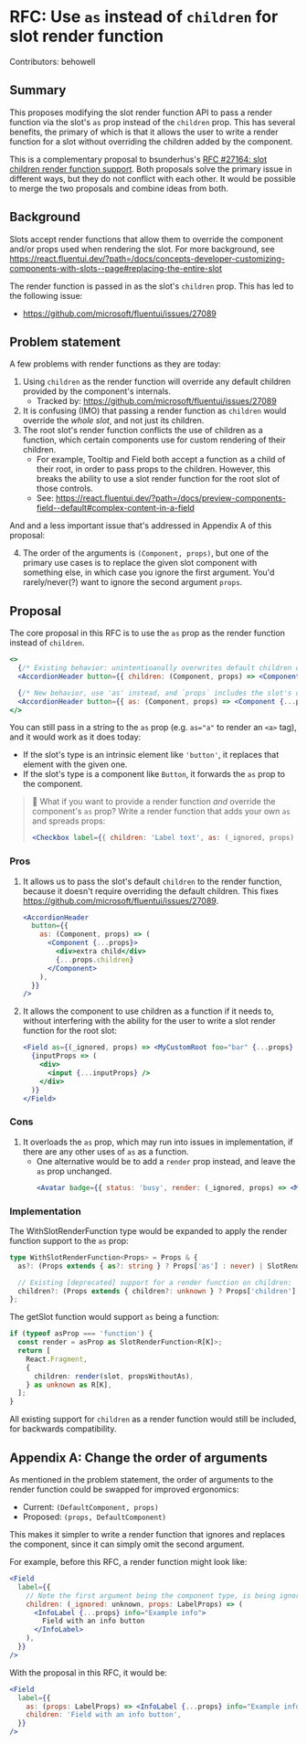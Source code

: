 # RFC: Use `as` instead of `children` for slot render function

Contributors: behowell

## Summary

This proposes modifying the slot render function API to pass a render function via the slot's `as` prop instead of the `children` prop. This has several benefits, the primary of which is that it allows the user to write a render function for a slot without overriding the children added by the component.

This is a complementary proposal to bsunderhus's [RFC #27164: slot children render function support](https://github.com/microsoft/fluentui/pull/27164). Both proposals solve the primary issue in different ways, but they do not conflict with each other. It would be possible to merge the two proposals and combine ideas from both.

## Background

Slots accept render functions that allow them to override the component and/or props used when rendering the slot. For more background, see https://react.fluentui.dev/?path=/docs/concepts-developer-customizing-components-with-slots--page#replacing-the-entire-slot

The render function is passed in as the slot's `children` prop. This has led to the following issue:

- https://github.com/microsoft/fluentui/issues/27089

## Problem statement

A few problems with render functions as they are today:

1. Using `children` as the render function will override any default children provided by the component's internals.
   - Tracked by: https://github.com/microsoft/fluentui/issues/27089
2. It is confusing (IMO) that passing a render function as `children` would override the _whole slot_, and not just its children.
3. The root slot's render function conflicts the use of children as a function, which certain components use for custom rendering of their children.
   - For example, Tooltip and Field both accept a function as a child of their root, in order to pass props to the children. However, this breaks the ability to use a slot render function for the root slot of those controls.
   - See: https://react.fluentui.dev/?path=/docs/preview-components-field--default#complex-content-in-a-field

And and a less important issue that's addressed in Appendix A of this proposal:

4. The order of the arguments is `(Component, props)`, but one of the primary use cases is to replace the given slot component with something else, in which case you ignore the first argument. You'd rarely/never(?) want to ignore the second argument `props`.

## Proposal

The core proposal in this RFC is to use the `as` prop as the render function instead of `children`.

```jsx
<>
  {/* Existing behavior: unintentioanally overwrites default children of the button slot. */}
  <AccordionHeader button={{ children: (Component, props) => <Component {...props} /> }} />

  {/* New behavior, use 'as' instead, and `props` includes the slot's default `children`. */}
  <AccordionHeader button={{ as: (Component, props) => <Component {...props} /> }} />
</>
```

You can still pass in a string to the `as` prop (e.g. `as="a"` to render an `<a>` tag), and it would work as it does today:

- If the slot's type is an intrinsic element like `'button'`, it replaces that element with the given one.
- If the slot's type is a component like `Button`, it forwards the `as` prop to the component.

> 🤔 What if you want to provide a render function _and_ override the component's `as` prop? Write a render function that adds your own `as` and spreads props:
>
> ```jsx
> <Checkbox label={{ children: 'Label text', as: (_ignored, props) => <MyLabel as="span" {...props} /> }} />
> ```

### Pros

1. It allows us to pass the slot's default `children` to the render function, because it doesn't require overriding the default children. This fixes https://github.com/microsoft/fluentui/issues/27089.

   ```jsx
   <AccordionHeader
     button={{
       as: (Component, props) => (
         <Component {...props}>
           <div>extra child</div>
           {...props.children}
         </Component>
       ),
     }}
   />
   ```

2. It allows the component to use children as a function if it needs to, without interfering with the ability for the user to write a slot render function for the root slot:

   ```jsx
   <Field as={(_ignored, props) => <MyCustomRoot foo="bar" {...props} />}>
     {inputProps => (
       <div>
         <input {...inputProps} />
       </div>
     )}
   </Field>
   ```

### Cons

1. It overloads the `as` prop, which may run into issues in implementation, if there are any other uses of `as` as a function.
   - One alternative would be to add a `render` prop instead, and leave the `as` prop unchanged.
     ```jsx
     <Avatar badge={{ status: 'busy', render: (_ignored, props) => <MyBadgeComponent {...props} /> }} />
     ```

### Implementation

The WithSlotRenderFunction type would be expanded to apply the render function support to the `as` prop:

```ts
type WithSlotRenderFunction<Props> = Props & {
  as?: (Props extends { as?: string } ? Props['as'] : never) | SlotRenderFunction<Props>;

  // Existing [deprecated] support for a render function on children:
  children?: (Props extends { children?: unknown } ? Props['children'] : never) | SlotRenderFunction<Props>;
};
```

The getSlot function would support `as` being a function:

```ts
if (typeof asProp === 'function') {
  const render = asProp as SlotRenderFunction<R[K]>;
  return [
    React.Fragment,
    {
      children: render(slot, propsWithoutAs),
    } as unknown as R[K],
  ];
}
```

All existing support for `children` as a render function would still be included, for backwards compatibility.

## Appendix A: Change the order of arguments

As mentioned in the problem statement, the order of arguments to the render function could be swapped for improved ergonomics:

- Current: `(DefaultComponent, props)`
- Proposed: `(props, DefaultComponent)`

This makes it simpler to write a render function that ignores and replaces the component, since it can simply omit the second argument.

For example, before this RFC, a render function might look like:

```jsx
<Field
  label={{
    // Note the first argument being the component type, is being ignored here
    children: (_ignored: unknown, props: LabelProps) => (
      <InfoLabel {...props} info="Example info">
        Field with an info button
      </InfoLabel>
    ),
  }}
/>
```

With the proposal in this RFC, it would be:

```jsx
<Field
  label={{
    as: (props: LabelProps) => <InfoLabel {...props} info="Example info" />,
    children: 'Field with an info button',
  }}
/>
```
